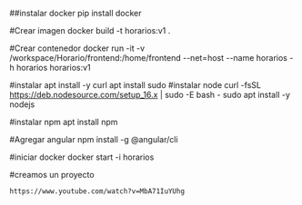 ##instalar docker
    pip install docker

#Crear imagen
    docker build -t horarios:v1 .

#Crear contenedor
    docker run -it -v /workspace/Horario/frontend:/home/frontend --net=host --name horarios -h horarios horarios:v1

#instalar 
    apt install -y curl
    apt install sudo
#instalar node
    curl -fsSL https://deb.nodesource.com/setup_16.x | sudo -E bash -
    sudo apt install -y nodejs

#instalar npm
    apt install npm

#Agregar angular
    npm install -g @angular/cli

#iniciar docker 
    docker start -i horarios

#creamos un proyecto


    https://www.youtube.com/watch?v=MbA71IuYUhg
